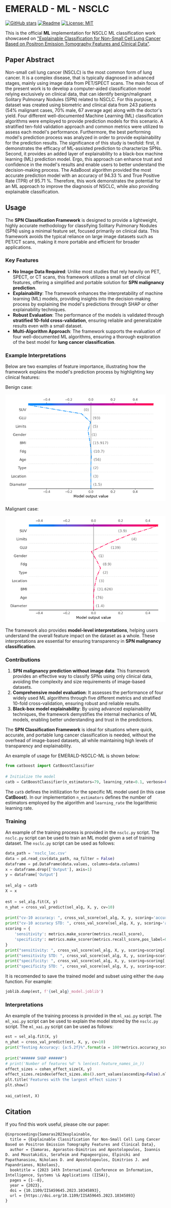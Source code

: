 # EMERALD - ML - NSCLC
[![GitHub stars](https://img.shields.io/github/stars/emeraldUTH/EMERALD-NSCLC-ML.svg?style=flat&label=Star)](https://github.com/emeraldUTH/EMERALD-NSCLC-ML/)
[![Readme](https://img.shields.io/badge/README-green.svg)](README.md)
[![License: MIT](https://img.shields.io/badge/License-MIT-yellow.svg)](https://opensource.org/licenses/MIT)

This is the official <b>ML</b> implementation for NSCLC ML classification work showcased on 
["Explainable Classification for Non-Small Cell Lung Cancer Based on Positron Emission Tomography Features and Clinical Data"](https://ieeexplore.ieee.org/abstract/document/10345893).


## Paper Abstract
Non-small cell lung cancer (NSCLC) is the most common form of lung cancer. It is a complex disease, that is typically diagnosed in 
advanced stages, mainly using image data from PET/SPECT scans. The main focus of the present work is to develop a computer-aided 
classification model relying exclusively on clinical data, that can identify benign/malignant Solitary Pulmonary Nodules (SPN) related 
to NSCLC. For this purpose, a dataset was created using biometric and clinical data from 243 patients (54% malignant cases, 70% male, 67 
average age) along with the doctor's yield. Four different well-documented Machine Learning (ML) classification algorithms were employed 
to provide prediction models for this scenario. A stratified ten-fold validation approach and common metrics were utilized to assess each 
model's performance. Furthermore, the best performing model's prediction process was analyzed in order to provide explainability for the 
prediction results. The significance of this study is twofold: first, it demonstrates the efficacy of ML-assisted prediction to 
characterize SPNs. Second, it provides an added layer of explainability to a black-box machine learning (ML) prediction model. Ergo, this 
approach can enhance trust and confidence in the model's results and enable users to better understand the decision-making process. The 
AdaBoost algorithm provided the most accurate prediction model with an accuracy of 94.33 % and True Positive Rate (TPR) of 95.71 %. Therefore, 
this work demonstrates the potential for an ML approach to improve the diagnosis of NSCLC, while also providing explainable classification.

## Usage

The **SPN Classification Framework** is designed to provide a lightweight, highly accurate methodology for classifying Solitary Pulmonary Nodules (SPN) using 
a minimal feature set, focused primarily on clinical data. This framework avoids the typical reliance on large image datasets such as PET/CT scans, making it 
more portable and efficient for broader applications.

### Key Features
- **No Image Data Required**: Unlike most studies that rely heavily on PET, SPECT, or CT scans, this framework utilizes a small set of clinical features, offering a simplified and portable solution for **SPN malignancy prediction**.
- **Explainability**: The framework enhances the interpretability of machine learning (ML) models, providing insights into the decision-making process by explaining the model's predictions through SHAP or other explainability techniques.
- **Robust Evaluation**: The performance of the models is validated through **stratified 10-fold cross-validation**, ensuring reliable and generalizable results even with a small dataset.
- **Multi-Algorithm Approach**: The framework supports the evaluation of four well-documented ML algorithms, ensuring a thorough exploration of the best model for **lung cancer classification**.

### Example Interpretations
Below are two examples of feature importance, illustrating how the framework explains the model's prediction process by highlighting key clinical features:

Benign case:

![Feature Importance Example - Benign](assets/dec_0_ben.png)

Malignant case:

![Feature Importance Example - Malignant](assets/dec_0_mal.png)

The framework also provides **model-level interpretations**, helping users understand the overall feature impact on the dataset as a whole. These interpretations are essential for ensuring transparency in **SPN malignancy classification**.

### Contributions
1. **SPN malignancy prediction without image data**: This framework provides an effective way to classify SPNs using only clinical data, avoiding the complexity and size requirements of image-based datasets.
2. **Comprehensive model evaluation**: It assesses the performance of four widely used ML algorithms through five different metrics and stratified 10-fold cross-validation, ensuring robust and reliable results.
3. **Black-box model explainability**: By using advanced explainability techniques, the framework demystifies the internal mechanics of ML models, enabling better understanding and trust in the predictions.

The **SPN Classification Framework** is ideal for situations where quick, accurate, and portable lung cancer classification is needed, without the overhead of image-based datasets, all while maintaining high levels of transparency and explainability.

An example of usage for EMERALD-NSCLC-ML is shown below:

```python
from catboost import CatBoostClassifier

# Initialize the model
catb = CatBoostClassifier(n_estimators=79, learning_rate=0.1, verbose=False)
```

The `catb` defines the initilization for the specific ML model used (in this case **CatBoost**). In our implementation
`n_estimators` defines the number of estimators employed by the algorithm and `learning_rate` the logarithmic learning rate.

### Training

An example of the training process is provided in the `nsclc.py` script. The `nsclc.py` script can be used to train an
ML model given a set of training dataset. The `nsclc.py` script can be used as follows:

```python
data_path = 'nsclc_loc.csv'
data = pd.read_csv(data_path, na_filter = False)
dataframe = pd.DataFrame(data.values, columns=data.columns)
x = dataframe.drop(['Output'], axis=1)
y = dataframe['Output']

sel_alg = catb
X = x

est = sel_alg.fit(X, y)
n_yhat = cross_val_predict(sel_alg, X, y, cv=10)

print("cv-10 accuracy: ", cross_val_score(sel_alg, X, y, scoring='accuracy', cv = 10).mean() * 100)
print("cv-10 accuracy STD: ", cross_val_score(sel_alg, X, y, scoring='accuracy', cv = 10).std() * 100)
scoring = {
    'sensitivity': metrics.make_scorer(metrics.recall_score),
    'specificity': metrics.make_scorer(metrics.recall_score,pos_label=0)
}
print("sensitivity: ", cross_val_score(sel_alg, X, y, scoring=scoring['sensitivity'], cv = 10).mean() * 100)
print("sensitivity STD: ", cross_val_score(sel_alg, X, y, scoring=scoring['sensitivity'], cv = 10).std() * 100)
print("specificity: ", cross_val_score(sel_alg, X, y, scoring=scoring['specificity'], cv = 10).mean() * 100)
print("specificity STD: ", cross_val_score(sel_alg, X, y, scoring=scoring['specificity'], cv = 10).std() * 100)
```

It is recomended to save the trained model and subset using either the `dump` function. For example:

```python
joblib.dump(est, f'{sel_alg}_model.joblib')
```

### Interpretations

An example of the training process is provided in the `ml_xai.py` script. The `ml_xai.py` script can be used to explain
the model stored by the `nsclc.py` script. The `ml_xai.py` script can be used as follows:

```python
est = sel_alg.fit(X, y)
n_yhat = cross_val_predict(est, X, y, cv=10)
print("Testing Accuracy: {a:5.2f}%".format(a = 100*metrics.accuracy_score(y, n_yhat)))

print("###### SHAP ######")
# print('Number of features %d' % len(est.feature_names_in_))
effect_sizes = cohen_effect_size(X, y)
effect_sizes.reindex(effect_sizes.abs().sort_values(ascending=False).nlargest(40).index)[::-1].plot.barh(figsize=(6, 10))
plt.title('Features with the largest effect sizes')
plt.show()

xai_cat(est, X)
```

## Citation
If you find this work useful, please cite our paper:

```
@inproceedings{Samaras2023explainable,
  title = {Explainable Classification for Non-Small Cell Lung Cancer Based on Positron Emission Tomography Features and Clinical Data},
  author = {Samaras, Agorastos-Dimitrios and Apostolopoulos, Ioannis D. and Moustakidis, Serafeim and Papageorgiou, Elpiniki and Papathanasiou, Nikolaos D. and Apostolopoulos, Dimitrios J. and Papandrianos, Nikolaos},
  booktitle = {2023 14th International Conference on Information, Intelligence, Systems \& Applications (IISA)},
  pages = {1--8},
  year = {2023},
  doi = {10.1109/IISA59645.2023.10345893},
  url = {https://doi.org/10.1109/IISA59645.2023.10345893}
}
```
